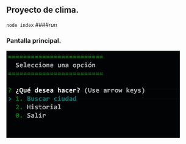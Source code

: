 ## Proyecto de clima. 
`node index`
 ####_run_ 
### Pantalla principal.
![image]( ./images/paginaPrincipal.jpg)